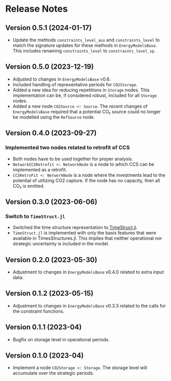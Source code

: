 Release Notes
=============

Version 0.5.1 (2024-01-17)
--------------------------
 * Update the methods `constraints_level_aux` and `constraints_level` to match the signature updates for these methods in `EnergyModelsBase`. This includes renaming `constraints_level` to `constraints_level_sp`.

Version 0.5.0 (2023-12-19)
--------------------------
 * Adjusted to changes in `EnergyModelsBase` v0.6.
 * Included handling of representative periods for `CO2Storage`.
 * Added a new idea for reducing repetitions in `Storage` nodes. This implementation can be, if considered robust, included for all `Storage` nodes.
 * Added a new node `CO2Source <: Source`. The recent changes of `EnergyModelsBase` required that a potential CO₂ source could no longer be modelled using the `RefSource` node.

Version 0.4.0 (2023-09-27)
--------------------------
### Implemented two nodes related to retrofit of CCS
 * Both nodes have to be used together for proper analysis.
 * `NetworkCCSRetrofit <: NetworkNode` is a node to which CCS can be implemented as a retrofit.
 * `CCSRetroFit <: NetworkNode` is a node where the investments lead to the potential of utilizing CO2 capture. If the node has no capacity, then all CO₂ is emitted.

Version 0.3.0 (2023-06-06)
--------------------------
### Switch to `TimeStruct.jl`
 * Switched the time structure representation to [TimeStruct.jl](https://gitlab.sintef.no/julia-one-sintef/timestruct.jl).
 * `TimeStruct.jl` is implemented with only the basis features that were available in TimesStructures.jl. This implies that neither operational nor strategic uncertainty is included in the model.

Version 0.2.0 (2023-05-30)
--------------------------
 * Adjustment to changes in `EnergyModelsBase` v0.4.0 related to extra input data.

Version 0.1.2 (2023-05-15)
--------------------------
 * Adjustment to changes in `EnergyModelsBase` v0.3.3 related to the calls for the constraint functions.

Version 0.1.1 (2023-04)
--------------------------
* Bugfix on storage level in operational periods.

Version 0.1.0 (2023-04)
--------------------------
* Implement a node `CO2Storage <: Storage`. The storage level will accumulate
  over the strategic periods.
